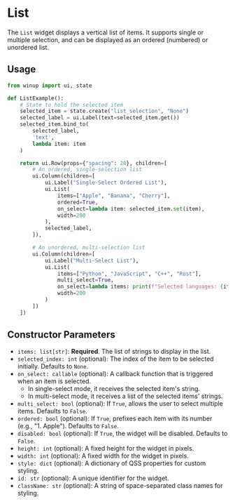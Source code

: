 # List

The `List` widget displays a vertical list of items. It supports single or multiple selection, and can be displayed as an ordered (numbered) or unordered list.

## Usage

```python
from winup import ui, state

def ListExample():
    # State to hold the selected item
    selected_item = state.create("list_selection", "None")
    selected_label = ui.Label(text=selected_item.get())
    selected_item.bind_to(
        selected_label,
        'text',
        lambda item: item
    )

    return ui.Row(props={"spacing": 20}, children=[
        # An ordered, single-selection list
        ui.Column(children=[
            ui.Label("Single-Select Ordered List"),
            ui.List(
                items=["Apple", "Banana", "Cherry"],
                ordered=True,
                on_select=lambda item: selected_item.set(item),
                width=200
            ),
            selected_label,
        ]),

        # An unordered, multi-selection list
        ui.Column(children=[
            ui.Label("Multi-Select List"),
            ui.List(
                items=["Python", "JavaScript", "C++", "Rust"],
                multi_select=True,
                on_select=lambda items: print(f"Selected languages: {items}"),
                width=200
            )
        ])
    ])
```

## Constructor Parameters

- `items: list[str]`: **Required**. The list of strings to display in the list.
- `selected_index: int` (optional): The index of the item to be selected initially. Defaults to `None`.
- `on_select: callable` (optional): A callback function that is triggered when an item is selected.
  - In single-select mode, it receives the selected item's string.
  - In multi-select mode, it receives a list of the selected items' strings.
- `multi_select: bool` (optional): If `True`, allows the user to select multiple items. Defaults to `False`.
- `ordered: bool` (optional): If `True`, prefixes each item with its number (e.g., "1. Apple"). Defaults to `False`.
- `disabled: bool` (optional): If `True`, the widget will be disabled. Defaults to `False`.
- `height: int` (optional): A fixed height for the widget in pixels.
- `width: int` (optional): A fixed width for the widget in pixels.
- `style: dict` (optional): A dictionary of QSS properties for custom styling.
- `id: str` (optional): A unique identifier for the widget.
- `className: str` (optional): A string of space-separated class names for styling. 
